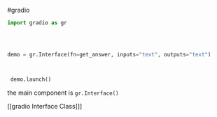 #gradio 

```python 
import gradio as gr

  
  

demo = gr.Interface(fn=get_answer, inputs="text", outputs="text")

  

 demo.launch()
```

the main component is `gr.Interface()`

[[gradio Interface Class]]]